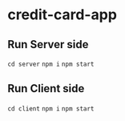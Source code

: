 # credit-card-app

## Run Server side

`cd server`
`npm i`
`npm start`

## Run Client side

`cd client`
`npm i`
`npm start`
